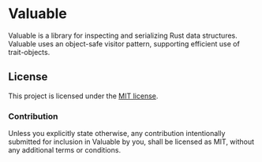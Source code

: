 # Valuable

Valuable is a library for inspecting and serializing Rust data structures.
Valuable uses an object-safe visitor pattern, supporting efficient use of
trait-objects.

## License

This project is licensed under the [MIT license](LICENSE).

### Contribution

Unless you explicitly state otherwise, any contribution intentionally submitted
for inclusion in Valuable by you, shall be licensed as MIT, without any additional
terms or conditions.